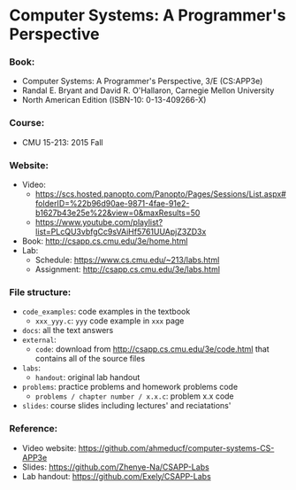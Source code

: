 # Computer Systems: A Programmer's Perspective

### Book:
- Computer Systems: A Programmer's Perspective, 3/E (CS:APP3e)
- Randal E. Bryant and David R. O'Hallaron, Carnegie Mellon University
- North American Edition (ISBN-10: 0-13-409266-X)

### Course:
- CMU 15-213: 2015 Fall

### Website:
- Video:
    - https://scs.hosted.panopto.com/Panopto/Pages/Sessions/List.aspx#folderID=%22b96d90ae-9871-4fae-91e2-b1627b43e25e%22&view=0&maxResults=50
    - https://www.youtube.com/playlist?list=PLcQU3vbfgCc9sVAiHf5761UUApjZ3ZD3x
- Book: http://csapp.cs.cmu.edu/3e/home.html
- Lab:
    - Schedule: https://www.cs.cmu.edu/~213/labs.html
    - Assignment: http://csapp.cs.cmu.edu/3e/labs.html

### File structure:
- `code_examples`: code examples in the textbook
    - `xxx_yyy.c`: `yyy` code example in `xxx` page
- `docs`: all the text answers
- `external`:
    - `code`: download from http://csapp.cs.cmu.edu/3e/code.html that contains all of the source files
- `labs`:
    - `handout`: original lab handout
- `problems`: practice problems and homework problems code
    - `problems / chapter number / x.x.c`: problem x.x code
- `slides`: course slides including lectures' and reciatations'

### Reference:
- Video website: https://github.com/ahmeducf/computer-systems-CS-APP3e
- Slides: https://github.com/Zhenye-Na/CSAPP-Labs
- Lab handout: https://github.com/Exely/CSAPP-Labs